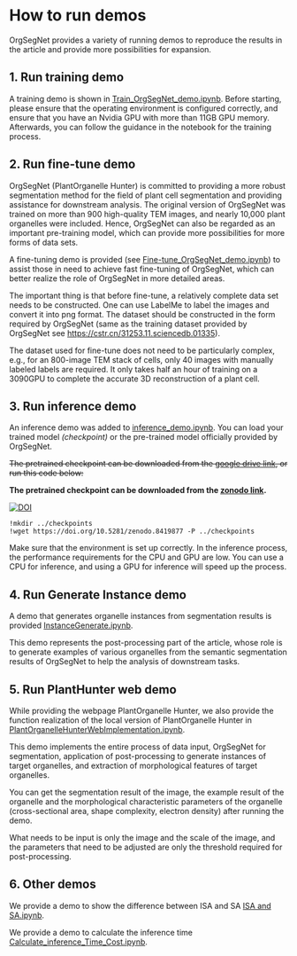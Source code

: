 # How to run demos

OrgSegNet provides a variety of running demos to reproduce the results in the article and provide more possibilities for expansion.

## 1. Run training demo
A training demo is shown in [Train_OrgSegNet_demo.ipynb](../../demo/Train_OrgSegNet_demo.ipynb). Before starting, please ensure that the operating environment is configured correctly, and ensure that you have an Nvidia GPU with more than 11GB GPU memory. Afterwards, you can follow the guidance in the notebook for the training process.


## 2. Run fine-tune demo
OrgSegNet (PlantOrganelle Hunter) is committed to providing a more robust segmentation method for the field of plant cell segmentation and providing assistance for downstream analysis. The original version of OrgSegNet was trained on more than 900 high-quality TEM images, and nearly 10,000 plant organelles were included. Hence, OrgSegNet can also be regarded as an important pre-training model, which can provide more possibilities for more forms of data sets. 

A fine-tuning demo is provided (see [Fine-tune_OrgSegNet_demo.ipynb](../../demo/Fine-tune_OrgSegNet_demo.ipynb)) to assist those in need to achieve fast fine-tuning of OrgSegNet, which can better realize the role of OrgSegNet in more detailed areas.

The important thing is that before fine-tune, a relatively complete data set needs to be constructed. One can use LabelMe to label the images and convert it into png format. The dataset should be constructed in the form required by OrgSegNet (same as the training dataset provided by OrgSegNet see https://cstr.cn/31253.11.sciencedb.01335).

The dataset used for fine-tune does not need to be particularly complex, e.g., for an 800-image TEM stack of cells, only 40 images with manually labeled labels are required. It only takes half an hour of training on a 3090GPU to complete the accurate 3D reconstruction of a plant cell.



## 3. Run inference demo
An inference demo was added to [inference_demo.ipynb](../../demo/inference_demo.ipynb). You can load your trained model _(checkpoint)_ or the pre-trained model officially provided by OrgSegNet. 

~~The pretrained checkpoint can be downloaded from the [google drive link](https://drive.google.com/file/d/12TYv8mEUWdVqjrfbrKZK_OtcV5pq6ejr/view?usp=drive_link), 
or run this code below:~~

<b>The pretrained checkpoint can be downloaded from the [zonodo link](https://doi.org/10.5281/zenodo.8419877).</b>

[![DOI](https://zenodo.org/badge/DOI/10.5281/zenodo.8419877.svg)](https://doi.org/10.5281/zenodo.8419877)



```
!mkdir ../checkpoints
!wget https://doi.org/10.5281/zenodo.8419877 -P ../checkpoints
```



Make sure that the environment is set up correctly. In the inference process, the performance requirements for the CPU and GPU are low. You can use a CPU for inference, and using a GPU for inference will speed up the process.



## 4. Run Generate Instance demo
A demo that generates organelle instances from segmentation results is provided [InstanceGenerate.ipynb](../../demo/InstanceGenerate.ipynb).

This demo represents the post-processing part of the article, whose role is to generate examples of various organelles from the semantic segmentation results of OrgSegNet to help the analysis of downstream tasks.


## 5. Run PlantHunter web demo
While providing the webpage PlantOrganelle Hunter, we also provide the function realization of the local version of PlantOrganelle Hunter in [PlantOrganelleHunterWebImplementation.ipynb](../../demo/PlantOrganelleHunterWebImplementation.ipynb). 

This demo implements the entire process of data input, OrgSegNet for segmentation, application of post-processing to generate instances of target organelles, and extraction of morphological features of target organelles.

You can get the segmentation result of the image, the example result of the organelle and the morphological characteristic parameters of the organelle (cross-sectional area, shape complexity, electron density) after running the demo.

What needs to be input is only the image and the scale of the image, and the parameters that need to be adjusted are only the threshold required for post-processing.


## 6. Other demos
We provide a demo to show the difference between ISA and SA [ISA and SA.ipynb](../../demo/ISA%20and%20SA.ipynb). 

We provide a demo to calculate the inference time [Calculate_inference_Time_Cost.ipynb](../../demo/Calculate_Inference_Time_Cost.ipynb). 
